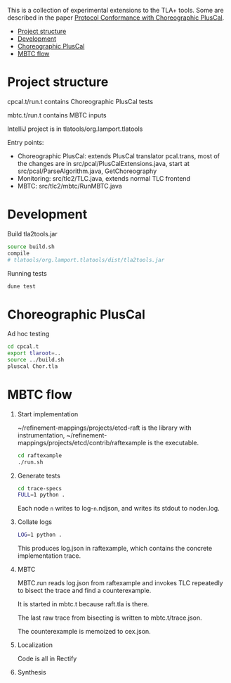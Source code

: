 
This is a collection of experimental extensions to the TLA+ tools.
Some are described in the paper [Protocol Conformance with Choreographic PlusCal](https://dariusf.github.io/cpluscal.pdf).

- [Project structure](#project-structure)
- [Development](#development)
- [Choreographic PlusCal](#choreographic-pluscal)
- [MBTC flow](#mbtc-flow)

# Project structure

cpcal.t/run.t contains Choreographic PlusCal tests

mbtc.t/run.t contains MBTC inputs

IntelliJ project is in tlatools/org.lamport.tlatools

Entry points:

- Choreographic PlusCal: extends PlusCal translator pcal.trans, most of the changes are in src/pcal/PlusCalExtensions.java, start at src/pcal/ParseAlgorithm.java, GetChoreography
- Monitoring: src/tlc2/TLC.java, extends normal TLC frontend
- MBTC: src/tlc2/mbtc/RunMBTC.java

# Development

Build tla2tools.jar

```sh
source build.sh
compile
# tlatools/org.lamport.tlatools/dist/tla2tools.jar
```

Running tests

```sh
dune test
```

# Choreographic PlusCal

Ad hoc testing

```sh
cd cpcal.t
export tlaroot=..
source ../build.sh
pluscal Chor.tla
```

# MBTC flow

1. Start implementation

    ~/refinement-mappings/projects/etcd-raft is the library with instrumentation, ~/refinement-mappings/projects/etcd/contrib/raftexample is the executable.

    ```sh
    cd raftexample
    ./run.sh
    ```

2. Generate tests

    ```sh
    cd trace-specs
    FULL=1 python .
    ```

    Each node `n` writes to log-`n`.ndjson, and writes its stdout to node`n`.log.

3. Collate logs

    ```sh
    LOG=1 python .
    ```
    This produces log.json in raftexample, which contains the concrete implementation trace.

4. MBTC

    MBTC.run reads log.json from raftexample and invokes TLC repeatedly to bisect the trace and find a counterexample.

    It is started in mbtc.t because raft.tla is there.

    The last raw trace from bisecting is written to mbtc.t/trace.json.

    The counterexample is memoized to cex.json.

5. Localization

    Code is all in Rectify

6. Synthesis

